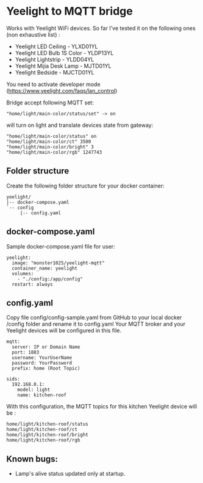 # Yeelight to MQTT bridge

Works with Yeelight WiFi devices. So far I've tested it on the following ones (non exhaustive list) :
- Yeelight LED Ceiling - YLXD01YL 
- Yeelight LED Bulb 1S Color - YLDP13YL
- Yeelight Lightstrip - YLDD04YL
- Yeelight Mijia Desk Lamp - MJTD01YL
- Yeelight Bedside - MJCTD01YL

You need to activate developer mode (https://www.yeelight.com/faqs/lan_control)

Bridge accept following MQTT set:
```
"home/light/main-color/status/set" -> on
```

will turn on light and translate devices state from gateway:
```
"home/light/main-color/status" on
"home/light/main-color/ct" 3500
"home/light/main-color/bright" 3
"home/light/main-color/rgb" 1247743
```

## Folder structure
Create the following folder structure for your docker container:
```
yeelight/
|-- docker-compose.yaml
`-- config
     |-- config.yaml
```
## docker-compose.yaml
Sample docker-compose.yaml file for user:
```
yeelight:
  image: "monster1025/yeelight-mqtt"
  container_name: yeelight
  volumes:
    - "./config:/app/config"
  restart: always
```
## config.yaml
Copy file config/config-sample.yaml from GitHub to your local docker /config folder and rename it to config.yaml
Your MQTT broker and your Yeelight devices will be configured in this file.
```
mqtt:
  server: IP or Domain Name
  port: 1883 
  username: YourUserName
  password: YourPassword
  prefix: home (Root Topic)

sids:
  192.168.0.1:
    model: light
    name: kitchen-roof
```

With this configuration, the MQTT topics for this kitchen Yeelight device will be :
```
home/light/kitchen-roof/status
home/light/kitchen-roof/ct
home/light/kitchen-roof/bright
home/light/kitchen-roof/rgb
```

## Known bugs:
- Lamp's alive status updated only at startup.
